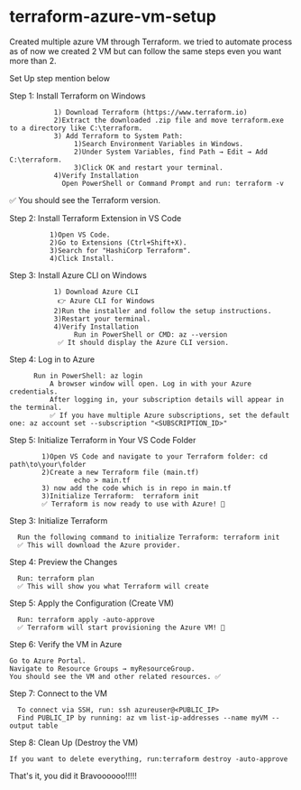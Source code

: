 # terraform-azure-vm-setup
Created multiple azure  VM through Terraform. we tried to automate process as of now we created 2 VM but can follow the same steps even you want more than 2. 

Set Up step mention below

Step 1: Install Terraform on Windows

               1) Download Terraform (https://www.terraform.io) 
               2)Extract the downloaded .zip file and move terraform.exe to a directory like C:\terraform.
               3) Add Terraform to System Path:
                    1)Search Environment Variables in Windows.
                    2)Under System Variables, find Path → Edit → Add C:\terraform.
                    3)Click OK and restart your terminal.
               4)Verify Installation
                 Open PowerShell or Command Prompt and run: terraform -v
                 
✅ You should see the Terraform version.

Step 2: Install Terraform Extension in VS Code

              1)Open VS Code.
              2)Go to Extensions (Ctrl+Shift+X).
              3)Search for "HashiCorp Terraform".
              4)Click Install.

              
Step 3: Install Azure CLI on Windows

               1) Download Azure CLI
                👉 Azure CLI for Windows
               2)Run the installer and follow the setup instructions.
               3)Restart your terminal.
               4)Verify Installation
                    Run in PowerShell or CMD: az --version
                ✅ It should display the Azure CLI version.

Step 4: Log in to Azure

          Run in PowerShell: az login
              A browser window will open. Log in with your Azure credentials.
              After logging in, your subscription details will appear in the terminal.
              ✅ If you have multiple Azure subscriptions, set the default one: az account set --subscription "<SUBSCRIPTION_ID>"

              
Step 5: Initialize Terraform in Your VS Code Folder

            1)Open VS Code and navigate to your Terraform folder: cd path\to\your\folder
            2)Create a new Terraform file (main.tf)
                    echo > main.tf
            3) now add the code which is in repo in main.tf
            3)Initialize Terraform:  terraform init
            ✅ Terraform is now ready to use with Azure! 🎉

 Step 3: Initialize Terraform
 
      Run the following command to initialize Terraform: terraform init
      ✅ This will download the Azure provider.

 Step 4: Preview the Changes
 
      Run: terraform plan
      ✅ This will show you what Terraform will create

Step 5: Apply the Configuration (Create VM)

      Run: terraform apply -auto-approve
      ✅ Terraform will start provisioning the Azure VM! 🎉

Step 6: Verify the VM in Azure

    Go to Azure Portal.
    Navigate to Resource Groups → myResourceGroup.
    You should see the VM and other related resources. ✅

 Step 7: Connect to the VM
 
      To connect via SSH, run: ssh azureuser@<PUBLIC_IP>
      Find PUBLIC_IP by running: az vm list-ip-addresses --name myVM --output table

Step 8: Clean Up (Destroy the VM)

    If you want to delete everything, run:terraform destroy -auto-approve


That's it, you did it 
Bravoooooo!!!!!





